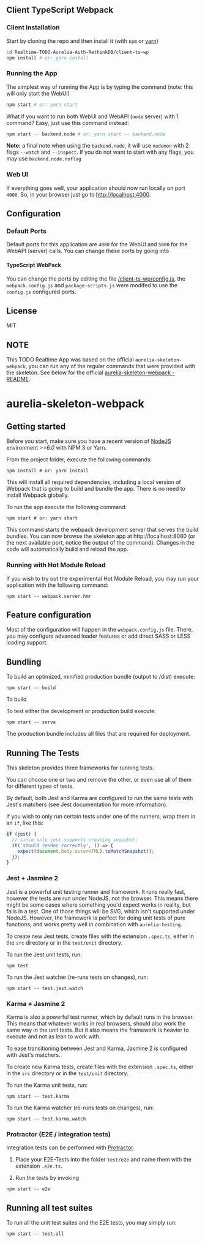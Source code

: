 ## Client TypeScript Webpack

### Client installation
Start by cloning the repo and then install it (with `npm` or [yarn](https://yarnpkg.com/))
```bash
cd Realtime-TODO-Aurelia-Auth-RethinkDB/client-ts-wp
npm install # or: yarn install
```

### Running the App
The simplest way of running the App is by typing the command (note: this will only start the WebUI)
```bash
npm start # or: yarn start
```
What if you want to run both WebUI and WebAPI (`node` server) with 1 command?
Easy, just use this command instead:
```bash
npm start -- backend.node # or: yarn start -- backend.node
```
**Note:** a final note when using the `backend.node`, it will use `nodemon` with 2 flags `--watch` and `--inspect`. If you do not want to start with any flags, you may use `backend.node.noflag`

### Web UI
If everything goes well, your application should now run locally on port `4000`. So, in your browser just go to [http://localhost:4000](http://localhost:4000).

## Configuration

### Default Ports
Default ports for this application are `4000` for the WebUI and `5000` for the WebAPI (server) calls.
You can change these ports by going into

#### TypeScript WebPack
You can change the ports by editing the file [/client-ts-wp/config.js](https://github.com/ghiscoding/Realtime-TODO-Aurelia-Auth-RethinkDB/blob/master/client-ts-wp/config.js), the `webpack.config.js` and `package-scripts.js` were modifed to use the `config.js` configured ports.

## License
MIT

## NOTE
This TODO Realtime App was based on the official `aurelia-skeleton-webpack`, you can run any of the regular commands that were provided with the skeleton. See below for the official [aurelia-skeleton-webpack - README](https://github.com/aurelia/skeleton-navigation/tree/master/skeleton-typescript-webpack).

# aurelia-skeleton-webpack

## Getting started

Before you start, make sure you have a recent version of [NodeJS](http://nodejs.org/) environment *>=6.0* with NPM 3 or Yarn.

From the project folder, execute the following commands:

```shell
npm install # or: yarn install
```

This will install all required dependencies, including a local version of Webpack that is going to
build and bundle the app. There is no need to install Webpack globally.

To run the app execute the following command:

```shell
npm start # or: yarn start
```

This command starts the webpack development server that serves the build bundles.
You can now browse the skeleton app at http://localhost:8080 (or the next available port, notice the output of the command). Changes in the code
will automatically build and reload the app.

### Running with Hot Module Reload

If you wish to try out the experimental Hot Module Reload, you may run your application with the following command:

```shell
npm start -- webpack.server.hmr
```

## Feature configuration

Most of the configuration will happen in the `webpack.config.js` file.
There, you may configure advanced loader features or add direct SASS or LESS loading support.

## Bundling

To build an optimized, minified production bundle (output to /dist) execute:

```shell
npm start -- build
```

To build

To test either the development or production build execute:

```shell
npm start -- serve
```

The production bundle includes all files that are required for deployment.

## Running The Tests

This skeleton provides three frameworks for running tests.

You can choose one or two and remove the other, or even use all of them for different types of tests.

By default, both Jest and Karma are configured to run the same tests with Jest's matchers (see Jest documentation for more information).

If you wish to only run certain tests under one of the runners, wrap them in an `if`, like this:

```js
if (jest) {
  // since only jest supports creating snapshot:
  it('should render correctly', () => {
    expect(document.body.outerHTML).toMatchSnapshot();
  });
}
```

### Jest + Jasmine 2

Jest is a powerful unit testing runner and framework.
It runs really fast, however the tests are run under NodeJS, not the browser.
This means there might be some cases where something you'd expect works in reality, but fails in a test. One of those things will be SVG, which isn't supported under NodeJS. However, the framework is perfect for doing unit tests of pure functions, and works pretty well in combination with `aurelia-testing`.

To create new Jest tests, create files with the extension `.spec.ts`, either in the `src` directory or in the `test/unit` directory.

To run the Jest unit tests, run:

```shell
npm test
```

To run the Jest watcher (re-runs tests on changes), run:

```shell
npm start -- test.jest.watch
```

### Karma + Jasmine 2

Karma is also a powerful test runner, which by default runs in the browser. This means that whatever works in real browsers, should also work the same way in the unit tests. But it also means the framework is heavier to execute and not as lean to work with.

To ease transitioning between Jest and Karma, Jasmine 2 is configured with Jest's matchers.

To create new Karma tests, create files with the extension `.spec.ts`, either in the `src` directory or in the `test/unit` directory.

To run the Karma unit tests, run:

```shell
npm start -- test.karma
```

To run the Karma watcher (re-runs tests on changes), run:

```shell
npm start -- test.karma.watch
```

### Protractor (E2E / integration tests)

Integration tests can be performed with [Protractor](http://angular.github.io/protractor/#/).

1. Place your E2E-Tests into the folder ```test/e2e``` and name them with the extension `.e2e.ts`.

2. Run the tests by invoking

```shell
npm start -- e2e
```

## Running all test suites

To run all the unit test suites and the E2E tests, you may simply run:

```shell
npm start -- test.all
```
